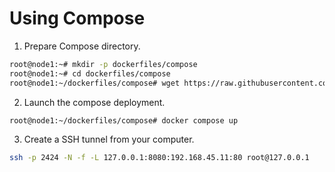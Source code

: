 # Using Compose

1. Prepare Compose directory.

```bash
root@node1:~# mkdir -p dockerfiles/compose
root@node1:~# cd dockerfiles/compose
root@node1:~/dockerfiles/compose# wget https://raw.githubusercontent.com/Nyk0/Containers-training/refs/heads/main/05-Docker-compose/compose.yml
```

2. Launch the compose deployment.

```bash
root@node1:~/dockerfiles/compose# docker compose up
```

3. Create a SSH tunnel from your computer.

```bash
ssh -p 2424 -N -f -L 127.0.0.1:8080:192.168.45.11:80 root@127.0.0.1
```
